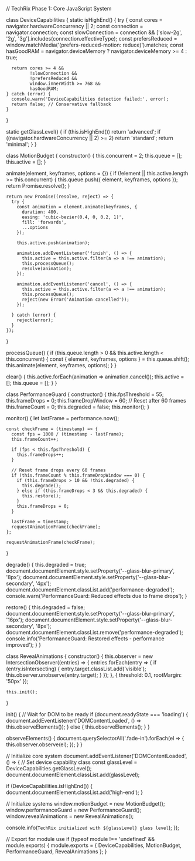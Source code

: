 // TechRix Phase 1: Core JavaScript System

class DeviceCapabilities {
  static isHighEnd() {
    try {
      const cores = navigator.hardwareConcurrency || 2;
      const connection = navigator.connection;
      const slowConnection = connection && 
        ['slow-2g', '2g', '3g'].includes(connection.effectiveType);
      const prefersReduced = window.matchMedia('(prefers-reduced-motion: reduce)').matches;
      const hasGoodRAM = navigator.deviceMemory ? navigator.deviceMemory >= 4 : true;
      
      return cores >= 4 && 
             !slowConnection && 
             !prefersReduced && 
             window.innerWidth >= 768 &&
             hasGoodRAM;
    } catch (error) {
      console.warn('DeviceCapabilities detection failed:', error);
      return false; // Conservative fallback
    }
  }
  
  static getGlassLevel() {
    if (this.isHighEnd()) return 'advanced';
    if ((navigator.hardwareConcurrency || 2) >= 2) return 'standard';
    return 'minimal';
  }
}

class MotionBudget {
  constructor() {
    this.concurrent = 2;
    this.queue = [];
    this.active = [];
  }
  
  animate(element, keyframes, options = {}) {
    if (!element || this.active.length >= this.concurrent) {
      this.queue.push({ element, keyframes, options });
      return Promise.resolve();
    }
    
    return new Promise((resolve, reject) => {
      try {
        const animation = element.animate(keyframes, {
          duration: 400,
          easing: 'cubic-bezier(0.4, 0, 0.2, 1)',
          fill: 'forwards',
          ...options
        });
        
        this.active.push(animation);
        
        animation.addEventListener('finish', () => {
          this.active = this.active.filter(a => a !== animation);
          this.processQueue();
          resolve(animation);
        });
        
        animation.addEventListener('cancel', () => {
          this.active = this.active.filter(a => a !== animation);
          this.processQueue();
          reject(new Error('Animation cancelled'));
        });
        
      } catch (error) {
        reject(error);
      }
    });
  }
  
  processQueue() {
    if (this.queue.length > 0 && this.active.length < this.concurrent) {
      const { element, keyframes, options } = this.queue.shift();
      this.animate(element, keyframes, options);
    }
  }
  
  clear() {
    this.active.forEach(animation => animation.cancel());
    this.active = [];
    this.queue = [];
  }
}

class PerformanceGuard {
  constructor() {
    this.fpsThreshold = 55;
    this.frameDrops = 0;
    this.frameDropWindow = 60; // Reset after 60 frames
    this.frameCount = 0;
    this.degraded = false;
    this.monitor();
  }
  
  monitor() {
    let lastFrame = performance.now();
    
    const checkFrame = (timestamp) => {
      const fps = 1000 / (timestamp - lastFrame);
      this.frameCount++;
      
      if (fps < this.fpsThreshold) {
        this.frameDrops++;
      }
      
      // Reset frame drops every 60 frames
      if (this.frameCount % this.frameDropWindow === 0) {
        if (this.frameDrops > 10 && !this.degraded) {
          this.degrade();
        } else if (this.frameDrops < 3 && this.degraded) {
          this.restore();
        }
        this.frameDrops = 0;
      }
      
      lastFrame = timestamp;
      requestAnimationFrame(checkFrame);
    };
    
    requestAnimationFrame(checkFrame);
  }
  
  degrade() {
    this.degraded = true;
    document.documentElement.style.setProperty('--glass-blur-primary', '8px');
    document.documentElement.style.setProperty('--glass-blur-secondary', '4px');
    document.documentElement.classList.add('performance-degraded');
    console.warn('PerformanceGuard: Reduced effects due to frame drops');
  }
  
  restore() {
    this.degraded = false;
    document.documentElement.style.setProperty('--glass-blur-primary', '16px');
    document.documentElement.style.setProperty('--glass-blur-secondary', '8px');
    document.documentElement.classList.remove('performance-degraded');
    console.info('PerformanceGuard: Restored effects - performance improved');
  }
}

class RevealAnimations {
  constructor() {
    this.observer = new IntersectionObserver((entries) => {
      entries.forEach(entry => {
        if (entry.isIntersecting) {
          entry.target.classList.add('visible');
          this.observer.unobserve(entry.target);
        }
      });
    }, { 
      threshold: 0.1,
      rootMargin: '50px'
    });
    
    this.init();
  }
  
  init() {
    // Wait for DOM to be ready
    if (document.readyState === 'loading') {
      document.addEventListener('DOMContentLoaded', () => this.observeElements());
    } else {
      this.observeElements();
    }
  }
  
  observeElements() {
    document.querySelectorAll('.fade-in').forEach(el => {
      this.observer.observe(el);
    });
  }
}

// Initialize core system
document.addEventListener('DOMContentLoaded', () => {
  // Set device capability class
  const glassLevel = DeviceCapabilities.getGlassLevel();
  document.documentElement.classList.add(glassLevel);
  
  if (DeviceCapabilities.isHighEnd()) {
    document.documentElement.classList.add('high-end');
  }
  
  // Initialize systems
  window.motionBudget = new MotionBudget();
  window.performanceGuard = new PerformanceGuard();
  window.revealAnimations = new RevealAnimations();
  
  console.info(`TechRix initialized with ${glassLevel} glass level`);
});

// Export for module use
if (typeof module !== 'undefined' && module.exports) {
  module.exports = { DeviceCapabilities, MotionBudget, PerformanceGuard, RevealAnimations };
}